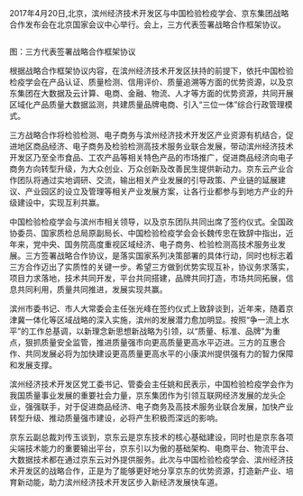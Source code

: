 2017年4月20日,北京，滨州经济技术开发区与中国检验检疫学会、京东集团战略合作发布会在北京国家会议中心举行。会上，三方代表签署战略合作框架协议。

![]()

图：三方代表签署战略合作框架协议

根据战略合作框架协议内容，在滨州经济技术开发区扶持的前提下，依托中国检验检疫学会在产品认证、质量检测、信用评价、质量追溯等方面的优势资源，以及京东集团在大数据及云计算、电商、金融、物流、人才等方面的优势资源，共同开展区域化产品质量大数据监测，共建质量品牌电商、引入“三位一体”综合行政管理模式。

三方战略合作将检验检测、电子商务与滨州经济技术开发区产业资源有机结合，促进地区商品经济、电子商务及检验检测高技术服务业联合发展，带动滨州经济技术开发区乃至全市食品、工农产品等相关特色产品的市场推广，促进商品经济向电子商务方向转型升级，为大众创业、万众创新及改善民生提供新动力。京东云产业合作团队将通过实地调研、交流，输出相关产业发展的引导政策、产业链的延展建议、产业园区的设立及管理等相关产业发展方案，让各行业都参与到地方产业的升级建设中，实现互利共赢。

中国检验检疫学会与滨州市相关领导，以及京东团队共同出席了签约仪式。全国政协委员、国家质检总局原副局长、中国检验检疫学会会长魏传忠在致辞中指出，近年来，党中央、国务院高度重视区域经济、电子商务、检验检测高技术服务业发展。三方签署战略合作协议，是落实国家系列决策部署的具体行动，同时也标志着三方合作迈出了实质性的关键一步。希望三方做到优势实现互补，协议务求落实，项目力求落地，技术共同开发，平台共同搭建，品牌共同打造，市场共同拓展，信息共同利用，质量共同推进，发展实现共赢。

滨州市委书记、市人大常委会主任张光峰在签约仪式上致辞谈到，近年来，随着京津冀一体化等区域战略的深入实施，滨州的发展潜力愈加明显。按照“争一流上水平”的工作总基调，以新理念新思想新战略为引领，以“质量、标准、品牌”为重点，狠抓质量安全监管，推进质量强市向更高质量更高水平迈进。三方的互惠合作、共同发展必将为加快建设更高质量更高水平的小康滨州提供强有力的智力保障和发展支撑。

滨州经济技术开发区党工委书记、管委会主任姚和民表示，中国检验检疫学会作为我国质量事业发展的重要社会力量，京东集团作为引领互联网经济发展的龙头企业，强强联手，对于促进商品经济、电子商务及高技术服务业联合发展，加快产业转型升级、推动质量强市建设，必将产生积极而深远的影响。

京东云副总裁刘传玉谈到，京东云是京东技术的核心基础建设，同时也是京东各项尖端技术能力的重要输出平台，京东引以为傲的基础架构、电商平台、物流平台、大数据技术都在通过京东云对外提供服务。此次与中国检验检疫学会、滨州经济技术开发区的战略合作，正是为了能够更好地分享京东的优势资源，打造新产业、培育新动能，助力滨州经济技术开发区步入新经济发展快车道。
